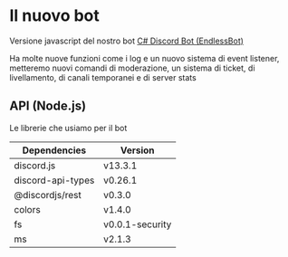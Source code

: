 # Il nuovo bot
Versione javascript del nostro bot [C# Discord Bot (EndlessBot)](https://github.com/Endless-Development/EndlessBot)

Ha molte nuove funzioni come i log e un nuovo sistema di event listener, metteremo nuovi comandi di moderazione, un sistema di ticket, di livellamento, di canali temporanei e di server stats

## API (Node.js)
Le librerie che usiamo per il bot

| Dependencies | Version |
| ------------- | ------------- |
| discord.js | v13.3.1 |
| discord-api-types | v0.26.1 |
| @discordjs/rest | v0.3.0 |
| colors | v1.4.0 |
| fs | v0.0.1-security |
| ms | v2.1.3 |
